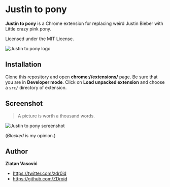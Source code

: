 # Justin to pony

**Justin to pony** is a Chrome extension for replacing weird Justin Bieber with
Little crazy pink pony.

Licensed under the MIT License.

![Justin to pony logo](https://raw.github.com/ZDroid/justin-to-pony/master/src/icon-128.png)

## Installation

Clone this repository and open **chrome://extensions/** page. Be sure that you
are in **Developer mode**. Click on **Load unpacked extension** and choose a
`src/` directory of extension.

## Screenshot

> A picture is worth a thousand words.

![Justin to pony screenshot](https://raw.github.com/ZDroid/justin-to-pony/master/screenshot.png)

(*Blocked* is my opinion.)

## Author

**Zlatan Vasović**

* <https://twitter.com/zdr0id>
* <https://github.com/ZDroid>